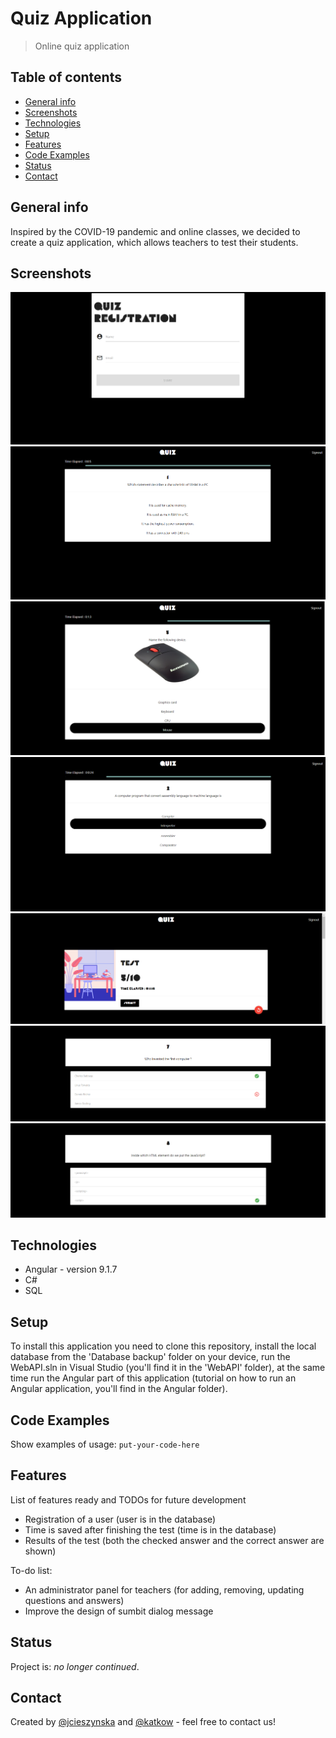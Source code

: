 # Quiz Application
> Online quiz application

## Table of contents
* [General info](#general-info)
* [Screenshots](#screenshots)
* [Technologies](#technologies)
* [Setup](#setup)
* [Features](#features)
* [Code Examples](#code-examples)
* [Status](#status)
* [Contact](#contact)

## General info
Inspired by the COVID-19 pandemic and online classes, we decided to create a quiz application, which allows teachers to test their students.

## Screenshots
![Register](./screenshots/quizregi.PNG)
![Question](./screenshots/pytanko.PNG)
![Question with a picture](./screenshots/qa.png)
![Highlight](./screenshots/highlight.png)
![Result](./screenshots/result.PNG)
![Q&A](./screenshots/a7.PNG)
![Q&A](./screenshots/a8.PNG)

## Technologies
* Angular - version 9.1.7
* C# 
* SQL 

## Setup
To install this application you need to clone this repository, install the local database from the 'Database backup' folder on your device, run the WebAPI.sln in Visual Studio (you'll find it in the 'WebAPI' folder), at the same time run the Angular part of this application (tutorial on how to run an Angular application, you'll find in the Angular folder). 

## Code Examples
Show examples of usage:
`put-your-code-here`

## Features
List of features ready and TODOs for future development
* Registration of a user (user is in the database)
* Time is saved after finishing the test (time is in the database) 
* Results of the test (both the checked answer and the correct answer are shown)

To-do list:
* An administrator panel for teachers (for adding, removing, updating questions and answers)
* Improve the design of sumbit dialog message

## Status
Project is: _no longer continued_. 

## Contact
Created by [@jcieszynska](https://www.github.com/jcieszynska) and [@katkow](https://www.github.com/katkow) - feel free to contact us!
